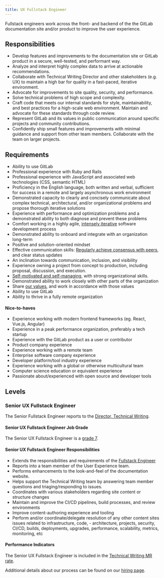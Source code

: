 ```yaml
---
title: UX Fullstack Engineer
---
```


Fullstack engineers work across the front- and backend of the the GitLab documentation site and/or product to improve the user experience.

## Responsibilities

- Develop features and improvements to the documentation site or GitLab product in a secure, well-tested, and performant way.
- Analyze and interpret highly complex data to arrive at actionable recommendations.
- Collaborate with Technical Writing Director and other stakeholders (e.g. UX) to maintain a high bar for quality in a fast-paced, iterative environment.
- Advocate for improvements to site quality, security, and performance.
- Solve technical problems of high scope and complexity.
- Craft code that meets our internal standards for style, maintainability, and best practices for a high-scale web environment. Maintain and advocate for these standards through code review.
- Represent GitLab and its values in public communication around specific projects and community contributions.
- Confidently ship small features and improvements with minimal guidance and support from other team members. Collaborate with the team on larger projects.

## Requirements

- Ability to use GitLab
- Professional experience with Ruby and Rails
- Professional experience with JavaScript and associated web technologies (CSS, semantic HTML)
- Proficiency in the English language, both written and verbal, sufficient for success in a remote and largely asynchronous work environment
- Demonstrated capacity to clearly and concisely communicate about complex technical, architectural, and/or organizational problems and propose thorough iterative solutions
- Experience with performance and optimization problems and a demonstrated ability to both diagnose and prevent these problems
- Comfort working in a highly agile, [intensely iterative][iteration] software development process
- Demonstrated ability to onboard and integrate with an organization long-term
- Positive and solution-oriented mindset
- Effective communication skills: [Regularly achieve consensus with peers][collaboration], and clear status updates
- An inclination towards communication, inclusion, and visibility
- Experience owning a project from concept to production, including proposal, discussion, and execution.
- [Self-motivated and self-managing][efficiency], with strong organizational skills.
- Demonstrated ability to work closely with other parts of the organization
- Share [our values][values], and work in accordance with those values
- Ability to use GitLab
- Ability to thrive in a fully remote organization

[values]: /handbook/values/
[collaboration]: /handbook/values/#collaboration
[efficiency]: /handbook/values/#efficiency
[iteration]: /handbook/values/#iteration

#### Nice-to-haves

- Experience working with modern frontend frameworks (eg. React, Vue.js, Angular)
- Experience in a peak performance organization, preferably a tech startup
- Experience with the GitLab product as a user or contributor
- Product company experience
- Experience working with a remote team
- Enterprise software company experience
- Developer platform/tool industry experience
- Experience working with a global or otherwise multicultural team
- Computer science education or equivalent experience
- Passionate about/experienced with open source and developer tools

## Levels

### Senior UX Fullstack Engineer

The Senior Fullstack Engineer reports to the [Director, Technical Writing](https://about.gitlab.com/job-families/product/technical-writing-manager/#director-technical-writing).

#### Senior UX Fullstack Engineer Job Grade

The Senior UX Fullstack Engineer is a [grade 7](https://about.gitlab.com/handbook/total-rewards/compensation/compensation-calculator/#gitlab-job-grades).

#### Senior UX Fullstack Engineer Responsibilities

- Extends the responsibilities and requirements of the [Fullstack Engineer](/job-families/engineering/development/fullstack/)
- Reports into a team member of the User Experience team.
- Performs enhancements to the look-and-feel of the documentation website.
- Helps support the Technical Writing team by answering team member questions and triaging/responding to issues.
- Coordinates with various stakeholders regarding site content or structure changes
- Maintain and improve the CI/CD pipelines, build processes, and review environments
- Improve content-authoring experience and tooling
- Perform and/or coordinate/delegate resolution of any other content sites issues related to infrastructure, code, - architecture, projects, security, CI/CD, builds, deployments, upgrades, performance, scalability, metrics, monitoring, etc

#### Performance Indicators

The Senior UX Fullstack Engineer is included in the [Technical Writing MR rate](https://about.gitlab.com/handbook/product/ux/performance-indicators/#technical-writer-mr-rate).

Additional details about our process can be found on our [hiring page](https://about.gitlab.com/handbook/hiring/).

